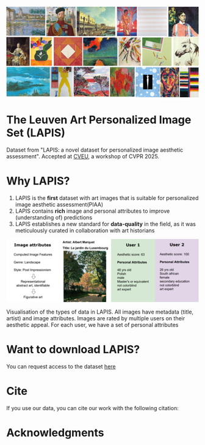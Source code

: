 ![Set of example images in LAPIS](set_imgs.jpg)
# The Leuven Art Personalized Image Set (LAPIS)
Dataset from "LAPIS: a novel dataset for personalized image aesthetic assessment".
Accepted at [CVEU](https://cveu.github.io/), a workshop of CVPR 2025.

# Why LAPIS?
1. LAPIS is the **first** dataset with art images that is suitable for personalized image aesthetic assessment(PIAA)
2. LAPIS contains **rich** image and personal attributes to improve (understanding of) predictions
4. LAPIS establishes a new standard for **data-quality** in the field, as it was meticulously curated in collaboration with art historians

![image example with all its attributes](img_labels.png)

Visualisation of the types of data in LAPIS. All images have metadata (title, artist) and image attributes. Images are rated by multiple users on their aesthetic appeal. For each user, we have a set of personal attributes

# Want to download LAPIS?
You can request access to the dataset [here]()

# Cite
If you use our data, you can cite our work with the following citation:

# Acknowledgments

